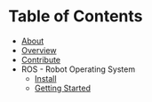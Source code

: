 Table of Contents
=================

* [About](about.md)
* [Overview](overview.md)
* [Contribute](contribute.md)
* ROS - Robot Operating System
    - [Install](ros/install.md)
    - [Getting Started](ros/start.md)

